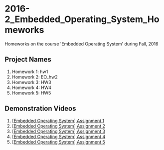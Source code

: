 # 2016-2_Embedded_Operating_System_Homeworks
Homeworks on the course 'Embedded Operating System' during Fall, 2016

## Project Names
1. Homework 1: hw1
2. Homework 2: EO_hw2
3. Homework 3: HW3
4. Homework 4: HW4
5. Homework 5: HW5

## Demonstration Videos
1. [[Embedded Operating System] Assignment 1](https://youtu.be/x9TFEI1P_XY?list=PLG4SpEV17AR2P2SasO52TOdmV-cea1Wrx)
2. [[Embedded Operating System] Assignment 2](https://youtu.be/l-YgjrRYcms?list=PLG4SpEV17AR2P2SasO52TOdmV-cea1Wrx)
3. [[Embedded Operating System] Assignment 3](https://youtu.be/ltwxstfx4i8?list=PLG4SpEV17AR2P2SasO52TOdmV-cea1Wrx)
4. [[Embedded Operating System] Assignment 4](https://youtu.be/4Ajt7Pxo4ts?list=PLG4SpEV17AR2P2SasO52TOdmV-cea1Wrx)
5. [[Embedded Operating System] Assignment 5](https://youtu.be/TInX37mxqU8?list=PLG4SpEV17AR2P2SasO52TOdmV-cea1Wrx)
